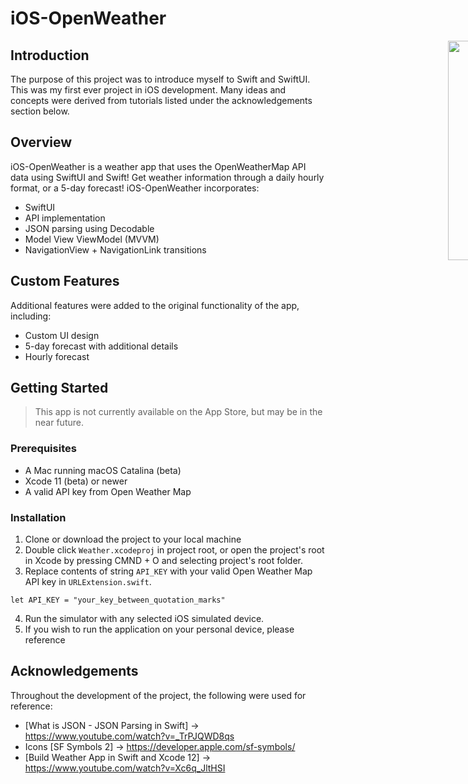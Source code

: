 # iOS-OpenWeather

<div style="width: 1000px; height 600px;"><img src="screenshot1.png" width="30%" height="30%" align="right"></div>

## Introduction
The purpose of this project was to introduce myself to Swift and SwiftUI. This was my first ever project in iOS development. Many ideas and concepts were derived from tutorials listed under the acknowledgements section below. 

## Overview

iOS-OpenWeather is a weather app that uses the OpenWeatherMap API data using SwiftUI and Swift! 
Get weather information through a daily hourly format, or a 5-day forecast! iOS-OpenWeather incorporates:

- SwiftUI
- API implementation
- JSON parsing using Decodable
- Model View ViewModel (MVVM)
- NavigationView + NavigationLink transitions


## Custom Features

Additional features were added to the original functionality of the app, including:

- Custom UI design
- 5-day forecast with additional details
- Hourly forecast

## Getting Started

> This app is not currently available on the App Store, but may be in the near future.

### Prerequisites

- A Mac running macOS Catalina (beta)
- Xcode 11 (beta) or newer
- A valid API key from Open Weather Map

### Installation

1. Clone or download the project to your local machine
2. Double click `Weather.xcodeproj` in project root, or open the project's root in Xcode by pressing CMND + O and selecting project's root folder. 
3. Replace contents of string `API_KEY` with your valid Open Weather Map API key in `URLExtension.swift`. 

```
let API_KEY = "your_key_between_quotation_marks"
```

4. Run the simulator with any selected iOS simulated device.
5. If you wish to run the application on your personal device, please reference 

## Acknowledgements

Throughout the development of the project, the following were used for reference:

- [What is JSON - JSON Parsing in Swift] -> https://www.youtube.com/watch?v=_TrPJQWD8qs
- Icons [SF Symbols 2] -> https://developer.apple.com/sf-symbols/
- [Build Weather App in Swift and Xcode 12] -> https://www.youtube.com/watch?v=Xc6q_JltHSI
